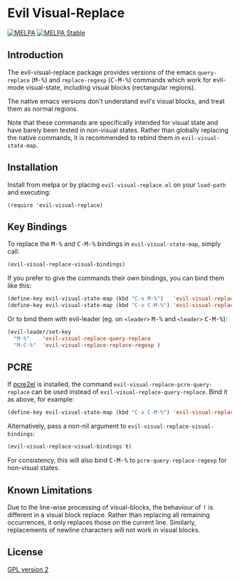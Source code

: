 # Evil Visual-Replace

[![MELPA](https://melpa.org/packages/evil-visual-replace-badge.svg)](https://melpa.org/#/evil-visual-replace)
[![MELPA Stable](https://stable.melpa.org/packages/evil-visual-replace-badge.svg)](https://stable.melpa.org/#/evil-visual-replace)

## Introduction

The evil-visual-replace package provides versions of the emacs `query-replace`
(<kbd>M-%</kbd>) and `replace-regexp` (<kbd>C-M-%</kbd>) commands which work
for evil-mode visual-state, including visual blocks (rectangular regions).

The native emacs versions don't understand evil's visual blocks, and treat them
as normal regions.

Note that these commands are specifically intended for visual state and have
barely been tested in non-visual states. Rather than globally replacing
the native commands, it is recommended to rebind them in `evil-visual-state-map`.

## Installation

Install from melpa or by placing `evil-visual-replace.el` on your `load-path` and
executing:

    (require 'evil-visual-replace)

## Key Bindings

To replace the <kbd>M-%</kbd> and <kbd>C-M-%</kbd> bindings in
`evil-visual-state-map`, simply call:

```lisp
(evil-visual-replace-visual-bindings)
```

If you prefer to give the commands their own bindings, you can bind them like this:

```lisp
(define-key evil-visual-state-map (kbd "C-x M-%")   'evil-visual-replace-query-replace)
(define-key evil-visual-state-map (kbd "C-x C-M-%") 'evil-visual-replace-replace-regexp)
```

Or to bind them with evil-leader (eg. on <kbd>`<leader>`</kbd> <kbd>M-%</kbd> and
<kbd>`<leader>`</kbd> <kbd>C-M-%</kbd>):

```lisp
(evil-leader/set-key
  "M-%"    'evil-visual-replace-query-replace
  "M-C-%"  'evil-visual-replace-replace-regexp )
```

## PCRE

If [pcre2el](https://github.com/joddie/pcre2el) is installed, the command
`evil-visual-replace-pcre-query-replace` can be used instead of
`evil-visual-replace-query-replace`. Bind it as above, for example:

```lisp
(define-key evil-visual-state-map (kbd "C-x C-M-%") 'evil-visual-replace-replace-regexp)
```

Alternatively, pass a non-nil argument to `evil-visual-replace-visual-bindings`:

```lisp
(evil-visual-replace-visual-bindings t)
```

For consistency, this will also bind <kbd>C-M-%</kbd> to
`pcre-query-replace-regexp` for non-visual states.

## Known Limitations

Due to the line-wise processing of visual-blocks, the behaviour of <kbd>!</kbd>
is different in a visual block replace. Rather than replacing all remaining
occurrences, it only replaces those on the current line. Similarly, replacements
of newline characters will not work in visual blocks.

## License

[GPL version 2](https://www.gnu.org/licenses/old-licenses/gpl-2.0.en.html)
